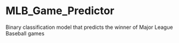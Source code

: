 # MLB_Game_Predictor
Binary classification model that predicts the winner of Major League Baseball games

